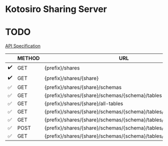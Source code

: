 Kotosiro Sharing Server
==============================

TODO
==============================

[API Specification](https://github.com/delta-io/delta-sharing/blob/main/PROTOCOL.md)

|                    | METHOD | URL                                                              |          |
| ------------------ | ------ | ---------------------------------------------------------------- | -------- |
| :heavy_check_mark: | GET    | {prefix}/shares                                                  | OFFICIAL |
| :heavy_check_mark: | GET    | {prefix}/shares/{share}                                          | OFFICIAL |
| :white_check_mark: | GET    | {prefix}/shares/{share}/schemas                                  | OFFICIAL |
| :white_check_mark: | GET    | {prefix}/shares/{share}/schemas/{schema}/tables                  | OFFICIAL |
| :white_check_mark: | GET    | {prefix}/shares/{share}/all-tables                               | OFFICIAL |
| :white_check_mark: | GET    | {prefix}/shares/{share}/schemas/{schema}/tables/{table}/version  | OFFICIAL |
| :white_check_mark: | GET    | {prefix}/shares/{share}/schemas/{schema}/tables/{table}/metadata | OFFICIAL |
| :white_check_mark: | POST   | {prefix}/shares/{share}/schemas/{schema}/tables/{table}/query    | OFFICIAL |
| :white_check_mark: | GET    | {prefix}/shares/{share}/schemas/{schema}/tables/{table}/changes  | OFFICIAL |
